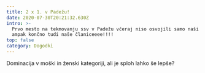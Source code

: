 ```yaml
---
title: 2 x 1. v Padežu!
date: 2020-07-30T20:21:32.630Z
intro: >-
  Prvo mesto na tekmovanju ssv v Padežu včeraj niso osvojili samo naši fantje,
  ampak končno tudi naše članiceeee!!!!
top: false
category: Dogodki
---
```


Dominacija v moški in ženski kategoriji, ali je sploh lahko še lepše?
